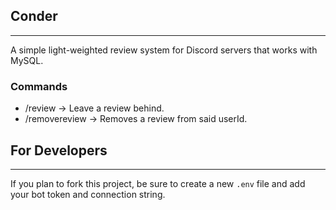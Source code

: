 ## Conder
---

A simple light-weighted review system for Discord servers that works with MySQL.

### Commands
 - /review -> Leave a review behind.
 - /removereview <userId> -> Removes a review from said userId.

## For Developers
---
If you plan to fork this project, be sure to create a new `.env` file and add your bot token and connection string. 
